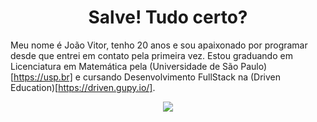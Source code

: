 <h1 align="center">Salve! Tudo certo?</h1>

Meu nome é João Vitor, tenho 20 anos e sou apaixonado por programar desde que entrei em contato pela primeira vez. Estou graduando em Licenciatura em Matemática pela (Universidade de São Paulo)[https://usp.br] e cursando Desenvolvimento FullStack na (Driven Education)[https://driven.gupy.io/].

<p align="center">
  <img src="https://github-readme-stats.vercel.app/api/top-langs/?username=jaonolo&layout=compact">
</p>

